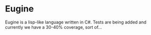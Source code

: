 # Eugine

Eugine is a lisp-like language written in C#. Tests are being added and currently we have a 30-40% coverage, sort of...

